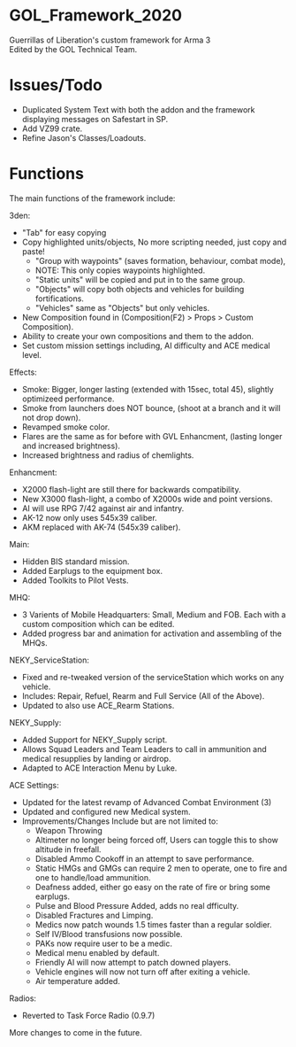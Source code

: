 # GOL_Framework_2020
Guerrillas of Liberation's custom framework for Arma 3</br>
Edited by the GOL Technical Team.</br>

# Issues/Todo
* Duplicated System Text with both the addon and the framework displaying messages on Safestart in SP.
* Add VZ99 crate.
* Refine Jason's Classes/Loadouts.

# Functions

The main functions of the framework include:

3den:
* "Tab" for easy copying
* Copy highlighted units/objects, No more scripting needed, just copy and paste!
	* "Group with waypoints" (saves formation, behaviour, combat mode),
	* NOTE: This only copies waypoints highlighted.
	* "Static units" will be copied and put in to the same group.
	* "Objects" will copy both objects and vehicles for building fortifications.
	* "Vehicles" same as "Objects" but only vehicles.
* New Composition found in (Composition(F2) > Props > Custom Composition).
* Ability to create your own compositions and them to the addon.
* Set custom mission settings including, AI difficulty and ACE medical level.

Effects:
* Smoke: Bigger, longer lasting (extended with 15sec, total 45), slightly optimizeed performance.
* Smoke from launchers does NOT bounce, (shoot at a branch and it will not drop down).
* Revamped smoke color.
* Flares are the same as for before with GVL Enhancment, (lasting longer and increased brightness).
* Increased brightness and radius of chemlights.

Enhancment:
* X2000 flash-light are still there for backwards compatibility.
* New X3000 flash-light, a combo of X2000s wide and point versions.
* AI will use RPG 7/42 against air and infantry.
* AK-12 now only uses 545x39 caliber.
* AKM replaced with AK-74 (545x39 caliber).

Main:
* Hidden BIS standard mission.
* Added Earplugs to the equipment box.
* Added Toolkits to Pilot Vests.

MHQ:
* 3 Varients of Mobile Headquarters: Small, Medium and FOB. Each with a custom composition which can be edited.
* Added progress bar and animation for activation and assembling of the MHQs.

NEKY_ServiceStation:
* Fixed and re-tweaked version of the serviceStation which works on any vehicle.
* Includes: Repair, Refuel, Rearm and Full Service (All of the Above).
* Updated to also use ACE_Rearm Stations.

NEKY_Supply:
* Added Support for NEKY_Supply script.
* Allows Squad Leaders and Team Leaders to call in ammunition and medical resupplies by landing or airdrop.
* Adapted to ACE Interaction Menu by Luke.

ACE Settings:
* Updated for the latest revamp of Advanced Combat Environment (3)
* Updated and configured new Medical system.
* Improvements/Changes Include but are not limited to:
  * Weapon Throwing
  * Altimeter no longer being forced off, Users can toggle this to show altitude in freefall.
  * Disabled Ammo Cookoff in an attempt to save performance.
  * Static HMGs and GMGs can require 2 men to operate, one to fire and one to handle/load ammunition.
  * Deafness added, either go easy on the rate of fire or bring some earplugs.
  * Pulse and Blood Pressure Added, adds no real dfficulty.
  * Disabled Fractures and Limping.
  * Medics now patch wounds 1.5 times faster than a regular soldier.
  * Self IV/Blood transfusions now possible.
  * PAKs now require user to be a medic.
  * Medical menu enabled by default.
  * Friendly AI will now attempt to patch downed players.
  * Vehicle engines will now not turn off after exiting a vehicle.
  * Air temperature added.

Radios:
* Reverted to Task Force Radio (0.9.7)

More changes to come in the future.
